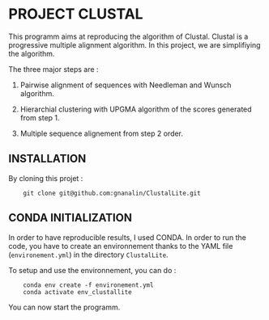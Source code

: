 # PROJECT CLUSTAL

This programm aims at reproducing the algorithm of Clustal. Clustal is a progressive multiple alignment algorithm. In this project, we are simplifiying the algorithm.

The  three major steps are :

1. Pairwise alignment of sequences with Needleman and Wunsch algorithm.

2. Hierarchial clustering with UPGMA algorithm of the scores generated from step 1.

3. Multiple sequence alignement from step 2 order.

## INSTALLATION

By cloning this projet :

        git clone git@github.com:gnanalin/ClustalLite.git

## CONDA INITIALIZATION

In order to have reproducible results, I used CONDA. In order to run the code, you have to create an environnement thanks to the YAML file (`environement.yml`) in the directory `ClustalLite`. 

To setup and use the environnement, you can do :

        conda env create -f environement.yml
        conda activate env_clustallite

You can now start the programm.